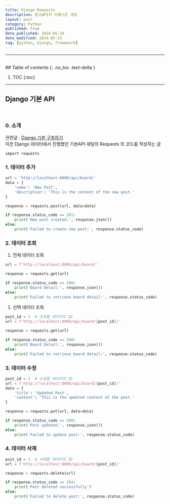 ```yaml
---
title: Django Requests
description: 장고API의 리퀘스트 세팅
layout: post
category: Python
published: true
date_published: 2024-05-18
date_modified: 2024-05-23
tag: [python, django, framework]
---
```

---
<br>
## Table of contents
{: .no_toc .text-delta }

1. TOC
{:toc}
---

<!-- 글의 제목은 ##
    나머지 큰 제목은 ###
    이후 나머지는 4개이상 -->

## Django 기본 API
<br>

### 0. 소개
관련글 : <a href = 'https://pozuhtuhv.github.io/fpython-2'>Django 기본 구축하기</a><br>
이전 Django 데이터에서 진행했던 기본API 세팅의 Requests 의 코드를 작성하는 글<br>

`import requests`

### 1. 데이터 추가
```python
url = 'http://localhost:8000/api/board/'
data = {
    'name': 'New Post',
    'description': 'This is the content of the new post.'
}

response = requests.post(url, data=data)

if response.status_code == 201:
    print('New post created:', response.json())
else:
    print('Failed to create new post:', response.status_code)
```

### 2. 데이터 조희

1. 전체 데이터 조회

```python
url = f'http://localhost:8000/api/board/'

response = requests.get(url)

if response.status_code == 200:
    print('Board Detail:', response.json())
else:
    print('Failed to retrieve board detail:', response.status_code)
```

1. 선택 데이터 조회
 
```python
post_id = 1  # 조회할 데이터의 ID
url = f'http://localhost:8000/api/board/{post_id}/'

response = requests.get(url)

if response.status_code == 200:
    print('Board Detail:', response.json())
else:
    print('Failed to retrieve board detail:', response.status_code)
```

### 3. 데이터 수정
```python
post_id = 1  # 수정할 데이터의 ID
url = f'http://localhost:8000/api/board/{post_id}/'
data = {
    'title': 'Updated Post',
    'content': 'This is the updated content of the post.'
}

response = requests.put(url, data=data)

if response.status_code == 200:
    print('Post updated:', response.json())
else:
    print('Failed to update post:', response.status_code)
```

### 4. 데이터 삭제
```python
post_id = 1  # 삭제할 데이터의 ID
url = f'http://localhost:8000/api/board/{post_id}/'

response = requests.delete(url)

if response.status_code == 204:
    print('Post deleted successfully')
else:
    print('Failed to delete post:', response.status_code)
```